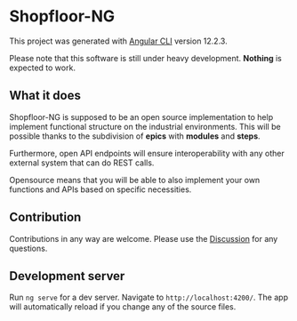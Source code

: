 # Shopfloor-NG

This project was generated with [Angular CLI](https://github.com/angular/angular-cli) version 12.2.3.

Please note that this software is still under heavy development. **Nothing** is expected to work.

## What it does

Shopfloor-NG is supposed to be an open source implementation to help implement functional structure on the industrial environments. This will be possible thanks to the subdivision of **epics** with **modules** and **steps**.

Furthermore, open API endpoints will ensure interoperability with any other external system that can do REST calls.

Opensource means that you will be able to also implement your own functions and APIs based on specific necessities.

## Contribution

Contributions in any way are welcome.
Please use the [Discussion](https://github.com/short-circuit/shopfloor-ng/discussions) for any questions.

## Development server

Run `ng serve` for a dev server. Navigate to `http://localhost:4200/`. The app will automatically reload if you change any of the source files.

